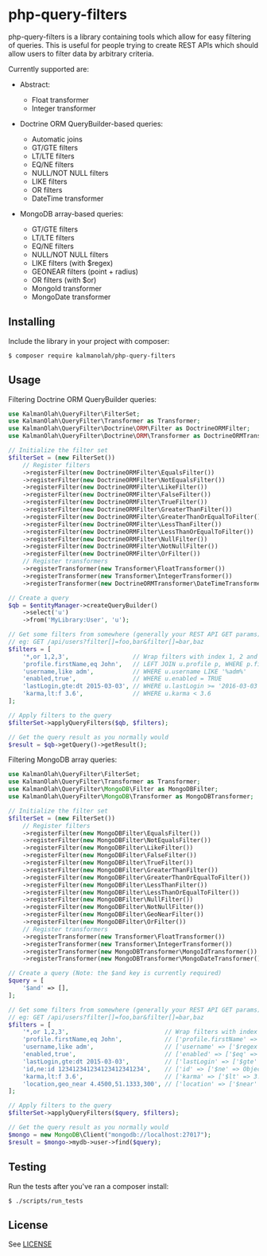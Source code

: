 php-query-filters
=================

php-query-filters is a library containing tools which allow for easy filtering
of queries. This is useful for people trying to create REST APIs which should
allow users to filter data by arbitrary criteria.

Currently supported are:

* Abstract:
  * Float transformer
  * Integer transformer

* Doctrine ORM QueryBuilder-based queries:
  * Automatic joins
  * GT/GTE filters
  * LT/LTE filters
  * EQ/NE filters
  * NULL/NOT NULL filters
  * LIKE filters
  * OR filters
  * DateTime transformer

* MongoDB array-based queries:
  * GT/GTE filters
  * LT/LTE filters
  * EQ/NE filters
  * NULL/NOT NULL filters
  * LIKE filters (with $regex)
  * GEONEAR filters (point + radius)
  * OR filters (with $or)
  * MongoId transformer
  * MongoDate transformer

## Installing

Include the library in your project with composer:

```shell
$ composer require kalmanolah/php-query-filters
```

## Usage

Filtering Doctrine ORM QueryBuilder queries:

```php
use KalmanOlah\QueryFilter\FilterSet;
use KalmanOlah\QueryFilter\Transformer as Transformer;
use KalmanOlah\QueryFilter\Doctrine\ORM\Filter as DoctrineORMFilter;
use KalmanOlah\QueryFilter\Doctrine\ORM\Transformer as DoctrineORMTransformer;

// Initialize the filter set
$filterSet = (new FilterSet())
    // Register filters
    ->registerFilter(new DoctrineORMFilter\EqualsFilter())
    ->registerFilter(new DoctrineORMFilter\NotEqualsFilter())
    ->registerFilter(new DoctrineORMFilter\LikeFilter())
    ->registerFilter(new DoctrineORMFilter\FalseFilter())
    ->registerFilter(new DoctrineORMFilter\TrueFilter())
    ->registerFilter(new DoctrineORMFilter\GreaterThanFilter())
    ->registerFilter(new DoctrineORMFilter\GreaterThanOrEqualToFilter())
    ->registerFilter(new DoctrineORMFilter\LessThanFilter())
    ->registerFilter(new DoctrineORMFilter\LessThanOrEqualToFilter())
    ->registerFilter(new DoctrineORMFilter\NullFilter())
    ->registerFilter(new DoctrineORMFilter\NotNullFilter())
    ->registerFilter(new DoctrineORMFilter\OrFilter())
    // Register transformers
    ->registerTransformer(new Transformer\FloatTransformer())
    ->registerTransformer(new Transformer\IntegerTransformer())
    ->registerTransformer(new DoctrineORMTransformer\DateTimeTransformer());

// Create a query
$qb = $entityManager->createQueryBuilder()
    ->select('u')
    ->from('MyLibrary:User', 'u');

// Get some filters from somewhere (generally your REST API GET params)
// eg: GET /api/users?filter[]=foo,bar&filter[]=bar,baz
$filters = [
    '*,or 1,2,3',                  // Wrap filters with index 1, 2 and 3 in OR statement
    'profile.firstName,eq John',   // LEFT JOIN u.profile p, WHERE p.firstName = 'John'
    'username,like adm',           // WHERE u.username LIKE '%adm%'
    'enabled,true',                // WHERE u.enabled = TRUE
    'lastLogin,gte:dt 2015-03-03', // WHERE u.lastLogin >= '2016-03-03 00:00:00'
    'karma,lt:f 3.6',              // WHERE u.karma < 3.6
];

// Apply filters to the query
$filterSet->applyQueryFilters($qb, $filters);

// Get the query result as you normally would
$result = $qb->getQuery()->getResult();
```

Filtering MongoDB array queries:

```php
use KalmanOlah\QueryFilter\FilterSet;
use KalmanOlah\QueryFilter\Transformer as Transformer;
use KalmanOlah\QueryFilter\MongoDB\Filter as MongoDBFilter;
use KalmanOlah\QueryFilter\MongoDB\Transformer as MongoDBTransformer;

// Initialize the filter set
$filterSet = (new FilterSet())
    // Register filters
    ->registerFilter(new MongoDBFilter\EqualsFilter())
    ->registerFilter(new MongoDBFilter\NotEqualsFilter())
    ->registerFilter(new MongoDBFilter\LikeFilter())
    ->registerFilter(new MongoDBFilter\FalseFilter())
    ->registerFilter(new MongoDBFilter\TrueFilter())
    ->registerFilter(new MongoDBFilter\GreaterThanFilter())
    ->registerFilter(new MongoDBFilter\GreaterThanOrEqualToFilter())
    ->registerFilter(new MongoDBFilter\LessThanFilter())
    ->registerFilter(new MongoDBFilter\LessThanOrEqualToFilter())
    ->registerFilter(new MongoDBFilter\NullFilter())
    ->registerFilter(new MongoDBFilter\NotNullFilter())
    ->registerFilter(new MongoDBFilter\GeoNearFilter())
    ->registerFilter(new MongoDBFilter\OrFilter())
    // Register transformers
    ->registerTransformer(new Transformer\FloatTransformer())
    ->registerTransformer(new Transformer\IntegerTransformer())
    ->registerTransformer(new MongoDBTransformer\MongoIdTransformer())
    ->registerTransformer(new MongoDBTransformer\MongoDateTransformer());

// Create a query (Note: the $and key is currently required)
$query = [
    '$and' => [],
];

// Get some filters from somewhere (generally your REST API GET params)
// eg: GET /api/users?filter[]=foo,bar&filter[]=bar,baz
$filters = [
    '*,or 1,2,3',                           // Wrap filters with index 1, 2 and 3 in OR statement
    'profile.firstName,eq John',            // ['profile.firstName' => ['$eq' => 'John']]
    'username,like adm',                    // ['username' => ['$regex' => /adm/i]]
    'enabled,true',                         // ['enabled' => ['$eq' => true]]
    'lastLogin,gte:dt 2015-03-03',          // ['lastLogin' => ['$gte' => ISODate('2015-03-03T00:00:00Z')]]
    'id,ne:id 123412341234123412341234',    // ['id' => ['$ne' => ObjectId('123412341234')]]
    'karma,lt:f 3.6',                       // ['karma' => ['$lt' => 3.6]]
    'location,geo_near 4.4500,51.1333,300', // ['location' => ['$near' => ...]]
];

// Apply filters to the query
$filterSet->applyQueryFilters($query, $filters);

// Get the query result as you normally would
$mongo = new MongoDB\Client("mongodb://localhost:27017");
$result = $mongo->mydb->user->find($query);
```

## Testing

Run the tests after you've ran a composer install:

```shell
$ ./scripts/run_tests
```

## License

See [LICENSE](LICENSE)
